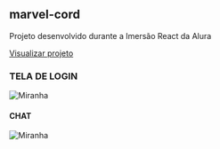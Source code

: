 ## marvel-cord

Projeto desenvolvido durante a Imersão React da Alura

<a href="#"> Visualizar projeto </a>

### TELA DE LOGIN
![Miranha](#)


#### CHAT 
![Miranha](#)


